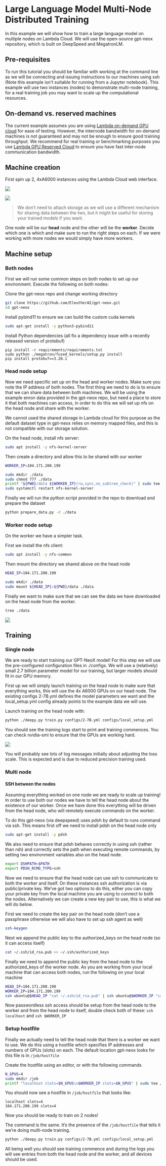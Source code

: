 # Large Language Model Multi-Node Distributed Training

In this example we will show how to train a large language model on multiple nodes on Lambda Cloud. We will use the open-source gpt-neox repository, which is built on DeepSpeed and MegatronLM.

## Pre-requisites

To run this tutorial you should be familiar with working at the command line as we will be connecting and issuing instructions to our machines using ssh (Note this example isn't suitable for running from a Jupyter notebook).
This example will use two instances (nodes) to demonstrate multi-node training, for a real training job you may want to scale up the computational resources.

## On-demand vs. reserved machines

The current example assumes you are using [Lambda on-demand GPU cloud](https://lambdalabs.com/service/gpu-cloud) for ease of testing. However, the internode bandwidth for on-demand machines is not guaranteed and may not be enough to ensure good training throughput. We recommend for real training or benchmarking purposes you use [Lambda GPU Reserved Cloud](https://lambdalabs.com/service/gpu-cloud/reserved) to ensure you have fast inter-node communication bandwidth.

## Machine creation

First spin up 2, 4xA6000 instances using the Lambda Cloud web interface.

![](assets/instances_launch.png)

![](assets/instance_dashboard.png)

> We don’t need to attach storage as we will use a different mechanism for sharing data between the two, but it might be useful for storing your trained models if you want.

One node will be our __head__ node and the other will be the __worker__. Decide which one is which and make sure to run the right steps on each. If we were working with more nodes we would simply have more workers.

## Machine setup

### Both nodes

First we will run some common steps on both nodes to set up our environment. Execute the following on both nodes: 

Clone the gpt-neox repo and change working directory

```bash
git clone https://github.com/EleutherAI/gpt-neox.git
cd gpt-neox
```

Install pybind11 to ensure we can build the custom cuda kernels

```bash
sudo apt-get install -y python3-pybind11
```

Install Python dependencies (all fix a dependency issue with a recently released version of protobuf)

```
pip install -r requirements/requirements.txt
sudo python ./megatron/fused_kernels/setup.py install
pip install protobuf==3.20.1
```

### Head node setup

Now we need specific set up on the head and worker nodes. Make sure you note the IP address of both nodes. The first thing we need to do is to ensure that we can share data between both machines. We will be using the example enron data provided in the gpt-neox repo, but need a place to store it that both machines can access, in order to do this we will set up nfs on the head node and share with the worker.

We cannot used the shared storage in Lambda cloud for this purpose as the default dataset type in gpt-neox relies on memory mapped files, and this is not compatible with our storage solution.

On the head node, install nfs server:

```bash
sudo apt install -y nfs-kernel-server
```

Then create a directory and allow this to be shared with our worker

```bash
WORKER_IP=104.171.200.199

sudo mkdir ./data
sudo chmod 777 ./data
printf "${PWD}/data ${WORKER_IP}(rw,sync,no_subtree_check)" | sudo tee -a /etc/exports
sudo systemctl restart nfs-kernel-server
```

Finally we will run the python script provided in the repo to download and prepare the dataset

```bash
python prepare_data.py -d ./data
```

### Worker node setup

On the worker we have a simpler task.

First we install the nfs client:

```bash
sudo apt install -y nfs-common
```

Then mount the directory we shared above on the head node

```bash
HEAD_IP=104.171.200.190

sudo mkdir ./data
sudo mount ${HEAD_IP}:${PWD}/data ./data
```

Finally we want to make sure that we can see the data we have downloaded on the head node from the worker.

```bash
tree ./data
```

![](assets/data_tree.png)

## Training

### Single node

We are ready to start training our GPT-NeoX model! For this step we will use the pre-configured configuration files in ./configs. We will use a (relatively) small 2.7 billion parameter model for our training, but larger models should fit in our GPU memory.

First up we will simply launch training on the head node to make sure that everything works, this will use the 4x A6000 GPUs on our head node. The existing configs 2-7B.yml defines the model parameters we want and the local_setup.yml config already points to the example data we will use.

Launch training on the head node with: 

```bash
python ./deepy.py train.py configs/2-7B.yml configs/local_setup.yml
```

You should see the training logs start to print and training commences. You can check nvidia-smi to ensure that the GPUs are working hard.

![](assets/training_log.png)

You will probably see lots of log messages initially about adjusting the loss scale. This is expected and is due to reduced precision training used.

### Multi node

#### SSH between the nodes

Assuming everything worked on one node we are ready to scale up training! In order to use both our nodes we have to tell the head node about the existence of our worker. Once we have done this everything will be driven from the head node, who will remotely execute commands on the worker.

To do this gpt-neox (via deepspeed) uses pdsh by default to runs command via ssh. This means first off we need to install pdsh on the head node only

```bash
sudo apt-get install -y pdsh
```

We also need to ensure that pdsh behaves correctly in using ssh (rather than rsh) and correctly sets the path when executing remote commands, by setting two environment variables also on the head node.

```bash
export DSHPATH=$PATH
export PDSH_RCMD_TYPE=ssh
```

Now we need to ensure that the head node can use ssh to communicate to both the worker and itself. On these instances ssh authorization is via public/private key. We’ve got two options to do this, either you can copy your private key from the local machine you are using to connect to both the nodes. Alternatively we can create a new key pair to use, this is what we will do below.

First we need to create the key pair on the head node (don’t use a passphrase otherwise we will also have to set up ssh agent as well)

```bash
ssh-keygen
```

Next we append the public key to the authorized_keys on the head node (so it can access itself)

```bash
cat ~/.ssh/id_rsa.pub >> ~/.ssh/authorized_keys
```

Finally we need to append the public key from the head node to the authorized_keys of the worker node. As you are working from your local machine that can access both nodes, run the following on your local machine

```bash
HEAD_IP=104.171.200.190
WORKER_IP=104.171.200.199
ssh ubuntu@$HEAD_IP "cat ~/.ssh/id_rsa.pub" | ssh ubuntu@$WORKER_IP "cat >> ~/.ssh/authorized_keys"
```

Now passwordless ssh access should be setup from the head node to the worker and from the head node to itself, double check both of these: `ssh localhost` and `ssh $WORKER_IP`

### Setup hostfile

Finally we actually need to tell the head node that there is a worker we want to use. We do this using a hostfile which specifies IP addresses and numbers of GPUs (slots) on each. The default location gpt-neox looks for this file is in `/job/hostfile`

Create the hostfile using an editor, or with the following commands

```bash
N_GPUS=4
sudo mkdir /job
printf "localhost slots=$N_GPUS\n$WORKER_IP slots=$N_GPUS" | sudo tee /job/hostfile
```

You should now see a hostfile in `/job/hostfile` that looks like:

```
localhost slots=4
104.171.200.199 slots=4
```

Now you should be ready to train on 2 nodes! 

The command is the same. It’s the presence of the `/job/hostfile` that tells it we’re doing multi-node training. 

```bash
python ./deepy.py train.py configs/2-7B.yml configs/local_setup.yml
```

All being well you should see training commence and during the logs you will see entries from both the head node and the worker, and all devices should be used.




